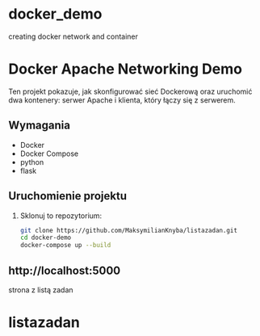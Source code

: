 # docker_demo
creating docker network and container 
# Docker Apache Networking Demo

Ten projekt pokazuje, jak skonfigurować sieć Dockerową oraz uruchomić dwa kontenery: serwer Apache i klienta, który łączy się z serwerem.

## Wymagania

- Docker
- Docker Compose
- python
- flask

## Uruchomienie projektu

1. Sklonuj to repozytorium:

   ```bash
   git clone https://github.com/MaksymilianKnyba/listazadan.git
   cd docker-demo
   docker-compose up --build
## http://localhost:5000
   strona z listą zadan
# listazadan
